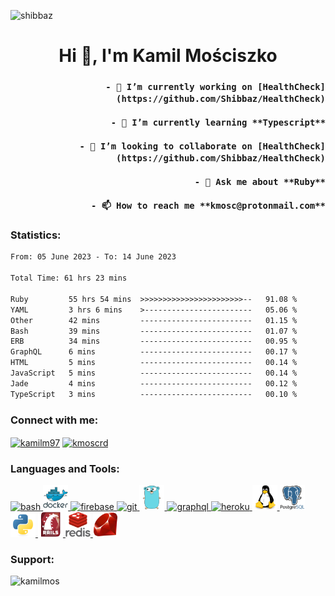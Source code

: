 <p align="left"> <img src="https://komarev.com/ghpvc/?username=shibbaz&label=Profile%20views&color=0e75b6&style=flat" alt="shibbaz" /> </p>

<h1 align="center">Hi 👋, I'm Kamil Mościszko<h3 align="right">


    - 🔭 I’m currently working on [HealthCheck](https://github.com/Shibbaz/HealthCheck)

    - 🌱 I’m currently learning **Typescript**

    - 👯 I’m looking to collaborate on [HealthCheck](https://github.com/Shibbaz/HealthCheck)

    - 💬 Ask me about **Ruby**

    - 📫 How to reach me **kmosc@protonmail.com**
  
<h3 align="left">Statistics:</h3>
<!--START_SECTION:waka-->

```txt
From: 05 June 2023 - To: 14 June 2023

Total Time: 61 hrs 23 mins

Ruby         55 hrs 54 mins  >>>>>>>>>>>>>>>>>>>>>>>--   91.08 %
YAML         3 hrs 6 mins    >------------------------   05.06 %
Other        42 mins         -------------------------   01.15 %
Bash         39 mins         -------------------------   01.07 %
ERB          34 mins         -------------------------   00.95 %
GraphQL      6 mins          -------------------------   00.17 %
HTML         5 mins          -------------------------   00.14 %
JavaScript   5 mins          -------------------------   00.14 %
Jade         4 mins          -------------------------   00.12 %
TypeScript   3 mins          -------------------------   00.10 %
```

<!--END_SECTION:waka-->
<h3 align="left">Connect with me:</h3>
<p align="left">
<a href="https://linkedin.com/in/kamilm97" target="blank"><img align="center" src="https://raw.githubusercontent.com/rahuldkjain/github-profile-readme-generator/master/src/images/icons/Social/linked-in-alt.svg" alt="kamilm97" height="30" width="40" /></a>
<a href="https://www.youtube.com/c/kmoscrd" target="blank"><img align="center" src="https://raw.githubusercontent.com/rahuldkjain/github-profile-readme-generator/master/src/images/icons/Social/youtube.svg" alt="kmoscrd" height="30" width="40" /></a>
</p>
<h3 align="left">Languages and Tools:</h3>
<p align="left"> <a href="https://www.gnu.org/software/bash/" target="_blank" rel="noreferrer"> <img src="https://www.vectorlogo.zone/logos/gnu_bash/gnu_bash-icon.svg" alt="bash" width="40" height="40"/> </a> <a href="https://www.docker.com/" target="_blank" rel="noreferrer"> <img src="https://raw.githubusercontent.com/devicons/devicon/master/icons/docker/docker-original-wordmark.svg" alt="docker" width="40" height="40"/> </a> <a href="https://firebase.google.com/" target="_blank" rel="noreferrer"> <img src="https://www.vectorlogo.zone/logos/firebase/firebase-icon.svg" alt="firebase" width="40" height="40"/> </a> <a href="https://git-scm.com/" target="_blank" rel="noreferrer"> <img src="https://www.vectorlogo.zone/logos/git-scm/git-scm-icon.svg" alt="git" width="40" height="40"/> </a> <a href="https://golang.org" target="_blank" rel="noreferrer"> <img src="https://raw.githubusercontent.com/devicons/devicon/master/icons/go/go-original.svg" alt="go" width="40" height="40"/> </a> <a href="https://graphql.org" target="_blank" rel="noreferrer"> <img src="https://www.vectorlogo.zone/logos/graphql/graphql-icon.svg" alt="graphql" width="40" height="40"/> </a> <a href="https://heroku.com" target="_blank" rel="noreferrer"> <img src="https://www.vectorlogo.zone/logos/heroku/heroku-icon.svg" alt="heroku" width="40" height="40"/> </a> <a href="https://www.linux.org/" target="_blank" rel="noreferrer"> <img src="https://raw.githubusercontent.com/devicons/devicon/master/icons/linux/linux-original.svg" alt="linux" width="40" height="40"/> </a> <a href="https://www.postgresql.org" target="_blank" rel="noreferrer"> <img src="https://raw.githubusercontent.com/devicons/devicon/master/icons/postgresql/postgresql-original-wordmark.svg" alt="postgresql" width="40" height="40"/> </a> <a href="https://www.python.org" target="_blank" rel="noreferrer"> <img src="https://raw.githubusercontent.com/devicons/devicon/master/icons/python/python-original.svg" alt="python" width="40" height="40"/> </a> <a href="https://rubyonrails.org" target="_blank" rel="noreferrer"> <img src="https://raw.githubusercontent.com/devicons/devicon/master/icons/rails/rails-original-wordmark.svg" alt="rails" width="40" height="40"/> </a> <a href="https://redis.io" target="_blank" rel="noreferrer"> <img src="https://raw.githubusercontent.com/devicons/devicon/master/icons/redis/redis-original-wordmark.svg" alt="redis" width="40" height="40"/> </a> <a href="https://www.ruby-lang.org/en/" target="_blank" rel="noreferrer"> <img src="https://raw.githubusercontent.com/devicons/devicon/master/icons/ruby/ruby-original.svg" alt="ruby" width="40" height="40"/> </a> </p>

<h3 align="left">Support:</h3>
<p><a href="https://ko-fi.com/kamilmos"> <img align="left" src="https://cdn.ko-fi.com/cdn/kofi3.png?v=3" height="50" width="210" alt="kamilmos" /></a></p><br><br>
